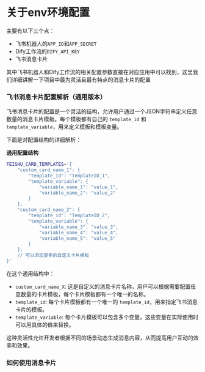 # 关于env环境配置

主要有以下三个点：

- 飞书机器人的`APP_ID`和`APP_SECRET`
- Dify工作流的`DIFY_API_KEY`
- 飞书消息卡片

其中飞书机器人和Dify工作流的相关配置参数直接在对应应用中可以找到，这里我们详细讲解一下项目中最为灵活且最有特点的消息卡片的配置

### 飞书消息卡片配置解析（通用版本）
飞书消息卡片的配置是一个灵活的结构，允许用户通过一个JSON字符串定义任意数量的消息卡片模板。每个模板都有自己的 `template_id` 和 `template_variable`，用来定义模板和模板变量。

下面是对配置结构的详细解析：

**通用配置结构**
```bash
FEISHU_CARD_TEMPLATES='{
    "custom_card_name_1": {                  
        "template_id": "TemplateID_1",        
        "template_variable": {
            "variable_name_1": "value_1",
            "variable_name_2": "value_2"
        }         
    },
    "custom_card_name_2": {                    
        "template_id": "TemplateID_2",        
        "template_variable": {                
            "variable_name_3": "value_3", 
            "variable_name_4": "value_4",
            "variable_name_5": "value_5"
        }                 
    },
    // 可以添加更多的自定义卡片模板
}'
```
在这个通用结构中：

- `custom_card_name_X`: 这是自定义的消息卡片名称，用户可以根据需要配置任意数量的卡片模板，每个卡片模板都有一个唯一的名称。
- `template_id`: 每个卡片模板都有一个唯一的 `template_id`，用来指定飞书消息卡片的模板。
- `template_variable`: 每个卡片模板可以包含多个变量，这些变量在实际使用时可以用具体的值来替换。

这种灵活性允许开发者根据不同的场景动态生成消息内容，从而提高用户互动的效率和效果。

### 如何使用消息卡片
